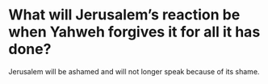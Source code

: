 # What will Jerusalem’s reaction be when Yahweh forgives it for all it has done?

Jerusalem will be ashamed and will not longer speak because of its shame.
